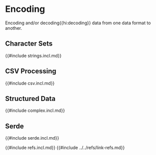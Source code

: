 # Encoding

Encoding and/or decoding{{hi:decoding}} data from one data format to another.

## Character Sets

{{#include strings.incl.md}}

## CSV Processing

{{#include csv.incl.md}}

## Structured Data

{{#include complex.incl.md}}

## Serde

{{#include serde.incl.md}}

{{#include refs.incl.md}}
{{#include ../../refs/link-refs.md}}
